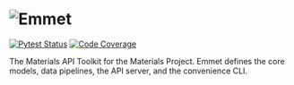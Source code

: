 # ![Emmet](docs/images/logo_w_text.svg)


[![Pytest Status](https://github.com/materialsproject/emmet/workflows/testing/badge.svg)](https://github.com/materialsproject/emmet/actions?query=workflow%3Atesting)
[![Code Coverage](https://codecov.io/gh/materialsproject/emmet/branch/master/graph/badge.svg)](https://codecov.io/gh/materialsproject/emmet)

The Materials API Toolkit for the Materials Project. Emmet defines the core models, data pipelines, the API server, and the convenience CLI.
